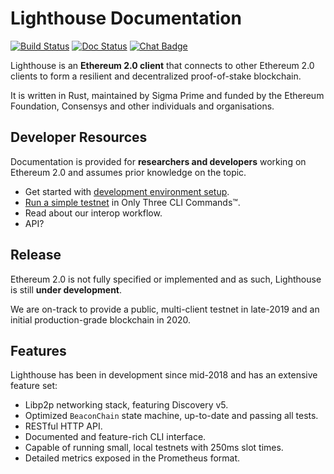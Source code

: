 # Lighthouse Documentation

[![Build Status]][Build Link] [![Doc Status]][Doc Link] [![Chat Badge]][Chat Link]

[Build Status]: https://gitlab.sigmaprime.io/sigp/lighthouse/badges/master/build.svg
[Build Link]: https://gitlab.sigmaprime.io/sigp/lighthouse/pipelines
[Chat Badge]: https://img.shields.io/badge/chat-discord-%237289da
[Chat Link]: https://discord.gg/cyAszAh
[Doc Status]:https://img.shields.io/badge/rust--docs-master-orange
[Doc Link]: http://lighthouse-docs.sigmaprime.io/

Lighthouse is an **Ethereum 2.0 client** that connects to other Ethereum 2.0
clients to form a resilient and decentralized proof-of-stake blockchain.

It is written in Rust, maintained by Sigma Prime and funded by the Ethereum
Foundation, Consensys and other individuals and organisations.

## Developer Resources

Documentation is provided for **researchers and developers** working on
Ethereum 2.0 and assumes prior knowledge on the topic.

- Get started with [development environment setup](setup.html).
- [Run a simple testnet](testnets.html) in Only Three CLI Commands™.
- Read about our interop workflow.
- API?

## Release

Ethereum 2.0 is not fully specified or implemented and as such, Lighthouse is
still **under development**.

We are on-track to provide a public, multi-client testnet in late-2019 and an
initial production-grade blockchain in 2020.

## Features

Lighthouse has been in development since mid-2018 and has an extensive feature
set:

- Libp2p networking stack, featuring Discovery v5.
- Optimized `BeaconChain` state machine, up-to-date and
	passing all tests.
- RESTful HTTP API.
- Documented and feature-rich CLI interface.
- Capable of running small, local testnets with 250ms slot times.
- Detailed metrics exposed in the Prometheus format.
